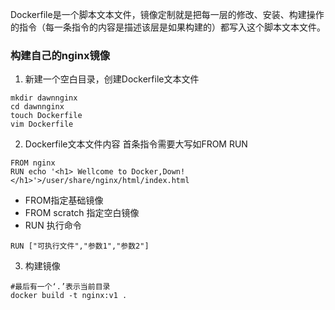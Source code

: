 Dockerfile是一个脚本文本文件，镜像定制就是把每一层的修改、安装、构建操作的指令（每一条指令的内容是描述该层是如果构建的）都写入这个脚本文本文件。
### 构建自己的nginx镜像
1. 新建一个空白目录，创建Dockerfile文本文件
~~~
mkdir dawnnginx
cd dawnnginx
touch Dockerfile
vim Dockerfile
~~~
2. Dockerfile文本文件内容
首条指令需要大写如FROM RUN
~~~
FROM nginx
RUN echo '<h1> Wellcome to Docker,Down!</h1>'>/user/share/nginx/html/index.html
~~~
- FROM指定基础镜像
- FROM scratch 指定空白镜像
- RUN 执行命令
~~~
RUN ["可执行文件","参数1","参数2"]
~~~
3. 构建镜像
~~~
#最后有一个‘.’表示当前目录
docker build -t nginx:v1 .
~~~
